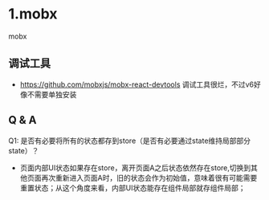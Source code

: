 # 1.mobx

mobx

## 调试工具

* https://github.com/mobxjs/mobx-react-devtools
调试工具很烂，不过v6好像不需要单独安装

## Q & A

Q1: 是否有必要将所有的状态都存到store（是否有必要通过state维持局部部分state）？

* 页面内部UI状态如果存在store，离开页面A之后状态依然存在store,切换到其他页面再次重新进入页面A时，旧的状态会作为初始值，意味着很有可能需要重置状态；从这个角度来看，内部UI状态能存在组件局部就存组件局部；
